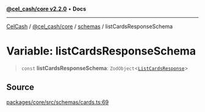 [**@cel_cash/core v2.2.0**](../../README.md) • **Docs**

***

[CelCash](../../../../packages.md) / [@cel\_cash/core](../../README.md) / [schemas](../README.md) / listCardsResponseSchema

# Variable: listCardsResponseSchema

> `const` **listCardsResponseSchema**: `ZodObject`\<[`ListCardsResponse`](../../index/type-aliases/ListCardsResponse.md)\>

## Source

[packages/core/src/schemas/cards.ts:69](https://github.com/Pyxlab/celcash/blob/b57c7034bd65dcd5b083f272f9cfe6cc4ff73f7b/packages/core/src/schemas/cards.ts#L69)
